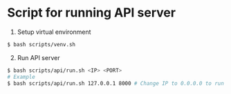 # Script for running API server
1. Setup virtual environment
```bash
$ bash scripts/venv.sh
```
2. Run API server
```bash
$ bash scripts/api/run.sh <IP> <PORT>
# Example
$ bash scripts/api/run.sh 127.0.0.1 8000 # Change IP to 0.0.0.0 to run all networks
```